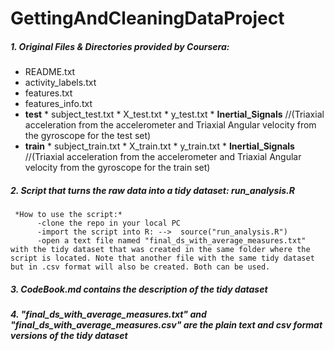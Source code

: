 # GettingAndCleaningDataProject

##### 1. Original Files & Directories provided by Coursera:
* README.txt
* activity_labels.txt
* features.txt
* features_info.txt
* __test__
      * subject_test.txt
      * X_test.txt
      * y_test.txt
      * __Inertial_Signals__ //(Triaxial acceleration from the accelerometer and Triaxial Angular velocity from the gyroscope for the test set)
* __train__
      * subject_train.txt
      * X_train.txt
      * y_train.txt
      * __Inertial_Signals__ //(Triaxial acceleration from the accelerometer and Triaxial Angular velocity from the gyroscope for the train set)
     
##### 2. Script that turns the raw data into a tidy dataset: __run_analysis.R__
     *How to use the script:*
          -clone the repo in your local PC
          -import the script into R: -->  source("run_analysis.R")
          -open a text file named "final_ds_with_average_measures.txt" with the tidy dataset that was created in the same folder where the script is located. Note that another file with the same tidy dataset but in .csv format will also be created. Both can be used.

##### 3. CodeBook.md contains the description of the tidy dataset

##### 4. "final_ds_with_average_measures.txt" and "final_ds_with_average_measures.csv" are the plain text and csv format versions of the tidy dataset
          


